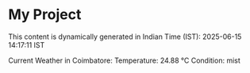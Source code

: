 # My Project

This content is dynamically generated in Indian Time (IST): 2025-06-15 14:17:11 IST


Current Weather in Coimbatore:
Temperature: 24.88 °C
Condition: mist
